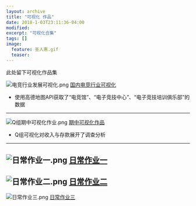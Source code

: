 ```yaml
---
layout: archive
title: "可视化 作品"
date: 2018-1-03T23:11:36-04:00
modified:
excerpt: "可视化合集"
tags: []
image: 
  feature: 圣人惠.gif
  teaser:
---
```


此处留下可视化作品集

![电竞行业发展可视化.png](https://i.loli.net/2018/01/06/5a50e73059f19.png)
[国内电竞行业可视化](https://public.tableau.com/views/1_5301/1_2?:embed=y&:display_count=yes)
- 使用高德地图API获取了“电竞馆”、“电子竞技中心”、“电子竞技培训俱乐部”的数据
----
![Q组期中可视化作业.png](https://i.loli.net/2018/01/06/5a50e749a0320.png)
[期中可视化作品](https://kusumuxi.github.io/infovis/Q组可视化作品/)
- Q组可视化对收入与存款展开了调查分析
----
![日常作业一.png](https://i.loli.net/2018/01/06/5a50e767d3feb.png)
[日常作业一](https://public.tableau.com/views/_16063/2?:embed=y&:display_count=yes)
----
![日常作业二.png](https://i.loli.net/2018/01/06/5a50e77a9398d.png)
[日常作业二](https://public.tableau.com/views/_16062/1_2?:embed=y&:display_count=yes)
----
![日常作业三.png](https://i.loli.net/2018/01/06/5a50e79b1c19b.png)
[日常作业三](https://public.tableau.com/shared/MS7YMX7X8?:display_count=yes)
